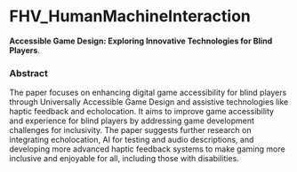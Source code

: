 # FHV_HumanMachineInteraction
**Accessible Game Design: Exploring Innovative Technologies for Blind Players**.

### Abstract
The paper focuses on enhancing digital game accessibility for blind players through Universally Accessible Game Design and assistive technologies like haptic feedback and echolocation.
It aims to improve game accessibility and experience for blind players by addressing game development challenges for inclusivity.
The paper suggests further research on integrating echolocation, AI for testing and audio descriptions, and developing more advanced haptic feedback systems to make gaming more inclusive and enjoyable for all, including those with disabilities.
